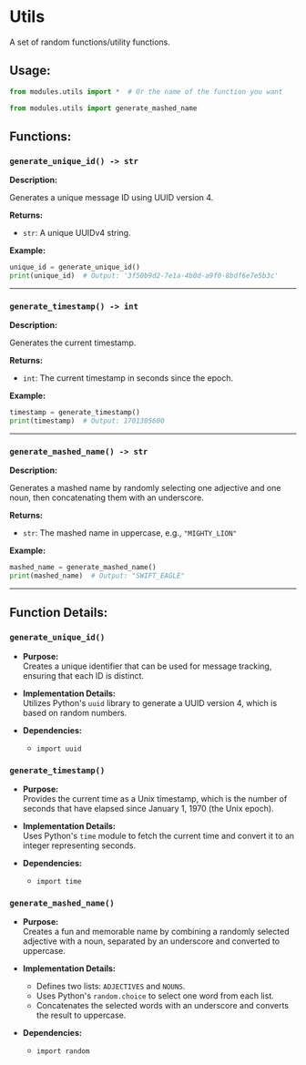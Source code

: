 # Utils

A set of random functions/utility functions.

## Usage:

```python
from modules.utils import *  # Or the name of the function you want

from modules.utils import generate_mashed_name
```

## Functions:

### `generate_unique_id() -> str`

**Description:**

Generates a unique message ID using UUID version 4.

**Returns:**

- `str`: A unique UUIDv4 string.

**Example:**

```python
unique_id = generate_unique_id()
print(unique_id)  # Output: '3f50b9d2-7e1a-4b0d-a9f0-8bdf6e7e5b3c'
```

---

### `generate_timestamp() -> int`

**Description:**

Generates the current timestamp.

**Returns:**

- `int`: The current timestamp in seconds since the epoch.

**Example:**

```python
timestamp = generate_timestamp()
print(timestamp)  # Output: 1701305600
```

---

### `generate_mashed_name() -> str`

**Description:**

Generates a mashed name by randomly selecting one adjective and one noun, then concatenating them with an underscore.

**Returns:**

- `str`: The mashed name in uppercase, e.g., `"MIGHTY_LION"`

**Example:**

```python
mashed_name = generate_mashed_name()
print(mashed_name)  # Output: "SWIFT_EAGLE"
```

---

## Function Details:

### `generate_unique_id()`

- **Purpose:**  
  Creates a unique identifier that can be used for message tracking, ensuring that each ID is distinct.

- **Implementation Details:**  
  Utilizes Python's `uuid` library to generate a UUID version 4, which is based on random numbers.

- **Dependencies:**  
  - `import uuid`

### `generate_timestamp()`

- **Purpose:**  
  Provides the current time as a Unix timestamp, which is the number of seconds that have elapsed since January 1, 1970 (the Unix epoch).

- **Implementation Details:**  
  Uses Python's `time` module to fetch the current time and convert it to an integer representing seconds.

- **Dependencies:**  
  - `import time`

### `generate_mashed_name()`

- **Purpose:**  
  Creates a fun and memorable name by combining a randomly selected adjective with a noun, separated by an underscore and converted to uppercase.

- **Implementation Details:**  
  - Defines two lists: `ADJECTIVES` and `NOUNS`.
  - Uses Python's `random.choice` to select one word from each list.
  - Concatenates the selected words with an underscore and converts the result to uppercase.

- **Dependencies:**  
  - `import random`
